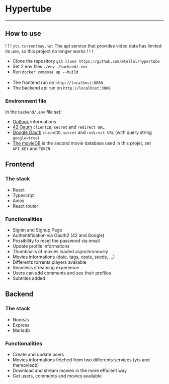 # Hypertube

<hr/>

## How to use

! ! ! `yts.torrentbay.net` The api service that provides video data has limited its use, so this project no longer works ! ! !

- Clone the repository `git clone https://github.com/mtellal/hypertube`
- Set 2 env files `./env` `./backend/.env`
- Run `docker compose up --build` </br> </br>
- The frontend run on `http://localhost:8080`
- The backend api run on `http://localhost:3000`

### Environment file
In the `backend/.env` file set: 
- [Outlook](https://outlook.live.com/) informations
- [42 Oauth](https://profile.intra.42.fr/oauth/applications) `clientID`, `secret` and `redirect URL`
- [Google Oauth](https://console.cloud.google.com/) `clientID`, `secret` and `redirect URL` (with query string `google=true`)
- [The movieDB](https://developer.themoviedb.org/docs) is the second movie database used in this projet, set `API_KEY` and `TOKEN` 


## Frontend

### The stack 
- React
- Typescript
- Axios
- React router

### Functionalities 
- Signin and Signup Page
- Authentification via Oauth2 (42 and Google)
- Possibility to reset the password via email
- Update profile informations
- Thumbnails of movies loaded asynchronously
- Movies informations (date, tags, casts, seeds, ...)
- Differents torrents players available
- Seamless streaming experience
- Users can add comments and see their profiles
- Subtitles added 


## Backend

### The stack
- NodeJs
- Express
- Mariadb

### Functionalities
- Create and update users
- Movies informations fetched from two differents services (yts and themoviedb)
- Download and stream movies in the more efficient way
- Get users, comments and movies available
